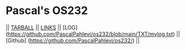 # Pascal's OS232

|| [TARBALL](Sandbox/PascalPahlevi.tar.xz) || [LINKS](https://pascalpahlevi.github.io/os232/LINKS/) || [LOG] (https://github.com/PascalPahlevi/os232/blob/main/TXT/mylog.txt) || [Github] (https://github.com/PascalPahlevi/os232/) ||


